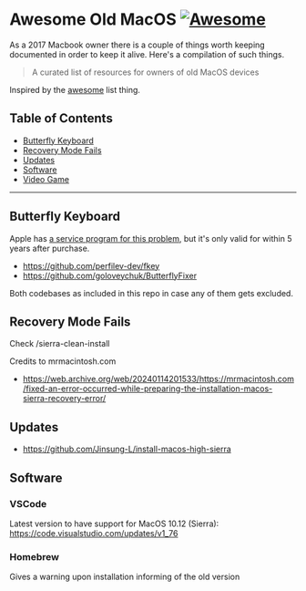 # Awesome Old MacOS [![Awesome](https://cdn.rawgit.com/sindresorhus/awesome/d7305f38d29fed78fa85652e3a63e154dd8e8829/media/badge.svg)](https://github.com/sindresorhus/awesome)

As a 2017 Macbook owner there is a couple of things worth keeping documented in order to keep it alive. Here's a compilation of such things.

> A curated list of resources for owners of old MacOS devices

Inspired by the [awesome](https://github.com/sindresorhus/awesome) list thing.

## Table of Contents

- [Butterfly Keyboard](#butterfly-keyboard)
- [Recovery Mode Fails](#recovery-mode-fails)
- [Updates](#updates)
- [Software](#software)
- [Video Game](#video-game)

---

## Butterfly Keyboard

Apple has [a service program for this problem](https://support.apple.com/keyboard-service-program-for-mac-notebooks), but it's only valid for within 5 years after purchase.

- https://github.com/perfilev-dev/fkey
- https://github.com/goloveychuk/ButterflyFixer

Both codebases as included in this repo in case any of them gets excluded.

## Recovery Mode Fails

Check /sierra-clean-install

Credits to mrmacintosh.com

- https://web.archive.org/web/20240114201533/https://mrmacintosh.com/fixed-an-error-occurred-while-preparing-the-installation-macos-sierra-recovery-error/


## Updates

- https://github.com/Jinsung-L/install-macos-high-sierra

## Software

### VSCode

Latest version to have support for MacOS 10.12 (Sierra): https://code.visualstudio.com/updates/v1_76

### Homebrew

Gives a warning upon installation informing of the old version

